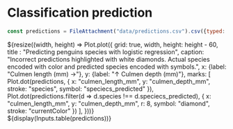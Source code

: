 # Classification prediction

```js
const predictions = FileAttachment("data/predictions.csv").csv({typed: true});
```

<div class="grid grid-cols-1" style="grid-auto-rows: 420px;">
  <div class="card grid-colspan-1">
    ${resize((width, height) => Plot.plot({
        grid: true,
        width,
        height: height - 60,
        title : "Predicting penguins species with logistic regression",
        caption: "Incorrect predictions highlighted with white diamonds. Actual species encoded with color and predicted species encoded with symbols.",
        x: {label: "Culmen length (mm) →"},
        y: {label: "↑ Culmen depth (mm)"},
        marks: [
          Plot.dot(predictions, {
            x: "culmen_length_mm",
            y: "culmen_depth_mm",
            stroke: "species",
            symbol: "speciecs_predicted"
          }),
          Plot.dot(predictions.filter(d => d.species !== d.speciecs_predicted), {
            x: "culmen_length_mm",
            y: "culmen_depth_mm",
            r: 8,
            symbol: "diamond",
            stroke: "currentColor"
          })
        ],
      }))}
  </div>
</div>
<div class="card">
  ${display(Inputs.table(predictions))}
</div>
